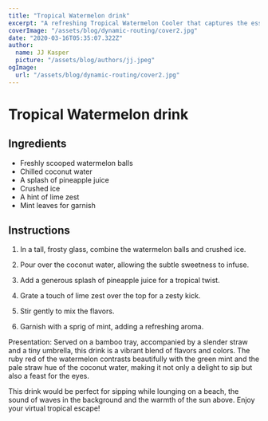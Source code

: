 ```yaml
---
title: "Tropical Watermelon drink"
excerpt: "A refreshing Tropical Watermelon Cooler that captures the essence of a sun-kissed beach getaway."
coverImage: "/assets/blog/dynamic-routing/cover2.jpg"
date: "2020-03-16T05:35:07.322Z"
author:
  name: JJ Kasper
  picture: "/assets/blog/authors/jj.jpeg"
ogImage:
  url: "/assets/blog/dynamic-routing/cover2.jpg"
---
```


# Tropical Watermelon drink

## Ingredients

- Freshly scooped watermelon balls
- Chilled coconut water
- A splash of pineapple juice
- Crushed ice
- A hint of lime zest
- Mint leaves for garnish

## Instructions

1. In a tall, frosty glass, combine the watermelon balls and crushed ice.

2. Pour over the coconut water, allowing the subtle sweetness to infuse.

3. Add a generous splash of pineapple juice for a tropical twist.

4. Grate a touch of lime zest over the top for a zesty kick.

5. Stir gently to mix the flavors.

6. Garnish with a sprig of mint, adding a refreshing aroma.

Presentation: Served on a bamboo tray, accompanied by a slender straw and a tiny umbrella, this drink is a vibrant blend of flavors and colors. The ruby red of the watermelon contrasts beautifully with the green mint and the pale straw hue of the coconut water, making it not only a delight to sip but also a feast for the eyes.

This drink would be perfect for sipping while lounging on a beach, the sound of waves in the background and the warmth of the sun above. Enjoy your virtual tropical escape! 